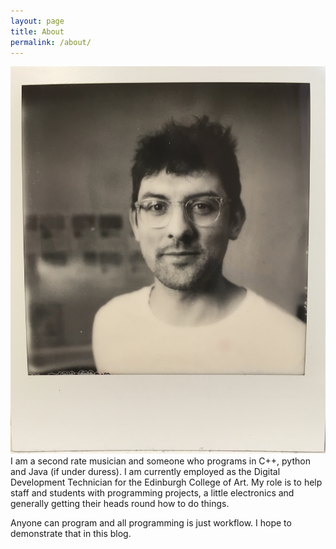 ```yaml
---
layout: page
title: About
permalink: /about/
---
```


<img class="self-portrait" src="/images/me.jpg">
I am a second rate musician and someone who programs in C++, python and Java (if under duress). I am currently employed as the Digital Development Technician for the Edinburgh College of Art. My role is to help staff and students with programming projects, a little electronics and generally getting their heads round how to do things.

Anyone can program and all programming is just workflow. I hope to demonstrate that in this blog.
